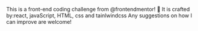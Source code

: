 This is a  front-end coding challenge from @frontendmentor! 🎉
It is crafted by:react, javaScript, HTML, css and tainlwindcss
Any suggestions on how I can improve are welcome!
